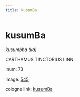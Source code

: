 ```yaml
---
title: kusumBa
---
```


# kusumBa

<i>kusumbha (ka)</i>  <div n="P" /><bot>CARTHAMUS TINCTORIUS LINN.</bot>

lnum: 73

image: [545](https://www.sanskrit-lexicon.uni-koeln.de/scans/csl-apidev/servepdf.php?dict=snp&page=545)

cologne link: [kusumBa](https://sanskrit-lexicon.uni-koeln.de/scans/csl-apidev/getword.php?dict=snp&key=kusumBa)

